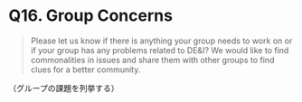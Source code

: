 # Q16. Group Concerns

> Please let us know if there is anything your group needs to work on or if your group has any problems related to DE&I?
> We would like to find commonalities in issues and share them with other groups to find clues for a better community.

（グループの課題を列挙する）